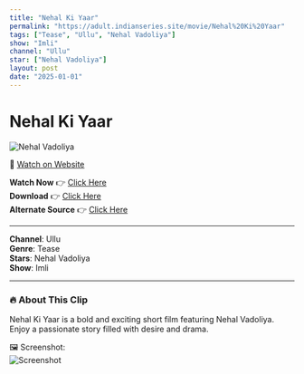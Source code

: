 ```yaml
---
title: "Nehal Ki Yaar"
permalink: "https://adult.indianseries.site/movie/Nehal%20Ki%20Yaar"
tags: ["Tease", "Ullu", "Nehal Vadoliya"]
show: "Imli"
channel: "Ullu"
star: ["Nehal Vadoliya"]
layout: post
date: "2025-01-01"
---
```


# Nehal Ki Yaar

![Nehal Vadoliya](https://shorts.desisins.com/wp-content/uploads/2024/09/Nehal-Vadoliya-Imli-Ullu-DesiSins.com_.jpg)

🔗 [Watch on Website](https://adult.indianseries.site/movie/Nehal%20Ki%20Yaar)

**Watch Now** 👉 [Click Here](https://adult.indianseries.site/movie/Nehal%20Ki%20Yaar)  
**Download** 👉 [Click Here](https://adult.indianseries.site/movie/Nehal%20Ki%20Yaar)  
**Alternate Source** 👉 [Click Here](https://adult.indianseries.site/movie/Nehal%20Ki%20Yaar)

---

**Channel**: Ullu  
**Genre**: Tease  
**Stars**: Nehal Vadoliya  
**Show**: Imli

---

### 🔥 About This Clip

Nehal Ki Yaar is a bold and exciting short film featuring Nehal Vadoliya. Enjoy a passionate story filled with desire and drama.
 
🖼️ Screenshot:  
![Screenshot](https://shorts.desisins.com/wp-content/uploads/2024/09/Nehal-Vadoliya-Imli-Ullu-DesiSins.com_.jpg)
